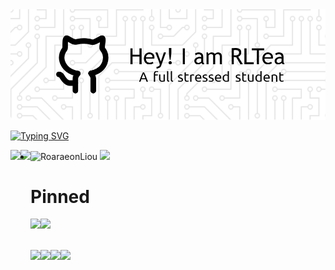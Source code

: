 <!-- ### Hi there 👋 -->
<!-- ![Header](https://raw.githubusercontent.com/RoaraeonLiou/RoaraeonLiou/main/github-header-image.png) -->
<!-- ![Header](./github-header-image.png) -->
<div align="center"> <img src="https://raw.githubusercontent.com/RoaraeonLiou/RoaraeonLiou/main/github-header-image.png"> </div>

[![Typing SVG](https://readme-typing-svg.demolab.com?font=Fira+Code&pause=1000&color=2977CB&center=true&vCenter=true&multiline=true&repeat=false&random=false&width=435&lines=Welcome+to+RLTea's+Github)](https://git.io/typing-svg)

<div style="width:100%;">
<a href="https://github.com/RoaraeonLiou">
  <img style="display:inline-block;float:left;width=50%;" align="center" src="https://github-readme-stats.vercel.app/api?username=RoaraeonLiou&show_icons=true" height="180"/>
</a>
<a href="https://github.com/anuraghazra/convoychat">
  <img style="display:inline-block;float:left;width=50%;" align="center" src="https://github-readme-stats.vercel.app/api/top-langs/?username=RoaraeonLiou&hide=jupyter%20notebook&layout=compact" height="180"/>
</a>
</div>
<!--
[![Readme Card](https://github-readme-stats.vercel.app/api?username=RoaraeonLiou&show_icons=true&title_color=ffffff&icon_color=bb2acf&text_color=daf7dc&bg_color=151515&card_width=300)](https://github.com/RoaraeonLiou)[![Top Langs](https://github-readme-stats.vercel.app/api/top-langs/?username=RoaraeonLiou&layout=compact&exclude_repo=RoaraeonLiou.github.io&title_color=ffffff&icon_color=bb2acf&text_color=daf7dc&bg_color=151515&height=30)](https://github.com/RoaraeonLiou)
-->


+ ![RoaraeonLiou](https://komarev.com/ghpvc/?username=RoaraeonLiou)
[![](https://img.shields.io/badge/-Java-007396?style=flat-square&logo=java&logoColor=ffffff)](https://reactjs.org/)



<!--
🌱 It's RLTEA space.
**RoaraeonLiou/RoaraeonLiou** is a ✨ _special_ ✨ repository because its `README.md` (this file) appears on your GitHub profile.

Here are some ideas to get you started:

- 🔭 I’m currently working on ...
- 🌱 I’m currently learning ...
- 👯 I’m looking to collaborate on ...
- 🤔 I’m looking for help with ...
- 💬 Ask me about ...
- 📫 How to reach me: ...
- 😄 Pronouns: ...
- ⚡ Fun fact: ...
-->


<!--https://cloud.tencent.com/developer/article/1866501-->
<!--
<a href="https://github.com/anuraghazra/github-readme-stats">
  <img align="center" src="https://github-readme-stats.vercel.app/api/pin/?username=anuraghazra&repo=github-readme-stats" />
</a>
<a href="https://github.com/anuraghazra/convoychat">
  <img align="center" src="https://github-readme-stats.vercel.app/api/pin/?username=anuraghazra&repo=convoychat" />
</a>

-->

# Pinned
<div style="width:80%;height:50px;">
  <a href="https://github.com/anuraghazra/Qt-based-algorithms-run-visualization-Application">
    <img style="display:inline-block;float:left;width=50%;" align="center" src="https://github-readme-stats.vercel.app/api/pin/?username=RoaraeonLiou&repo=Qt-based-algorithms-run-visualization-Application" />
  </a>
  <a href="https://github.com/anuraghazra/Proteus-Electronic-clock">
    <img style="display:inline-block;float:left;width=50%;" align="center" src="https://github-readme-stats.vercel.app/api/pin/?username=RoaraeonLiou&repo=Proteus-Electronic-clock" />
  </a>
</div>
<div style="width:100%;">
  <a href="https://github.com/anuraghazra/SimCodeRetrieve">
    <img style="display:inline-block;float:left;width=50%;" align="center" src="https://github-readme-stats.vercel.app/api/pin/?username=RoaraeonLiou&repo=SimCodeRetrieve" />
  </a>
  <a href="https://github.com/anuraghazra/bug_classification_based_on_LDA_theme_characteristics">
    <img style="display:inline-block;float:left;width=50%;" align="center" src="https://github-readme-stats.vercel.app/api/pin/?username=RoaraeonLiou&repo=bug_classification_based_on_LDA_theme_characteristics" />
  </a>
</div>
<div style="width:100%;">
  <a href="https://github.com/anuraghazra/Networking_Course_Design">
    <img style="display:inline-block;float:left;width=50%;height=100px;" align="center" src="https://github-readme-stats.vercel.app/api/pin/?username=RoaraeonLiou&repo=Networking_Course_Design" />
  </a>
  <a href="https://github.com/anuraghazra/ProcessBar">
    <img style="display:inline-block;float:left;width=50%;height=100px;" align="center" src="https://github-readme-stats.vercel.app/api/pin/?username=RoaraeonLiou&repo=ProcessBar" />
  </a>
</div>
